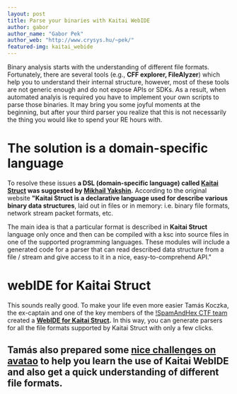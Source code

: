 ```yaml
---
layout: post
title: Parse your binaries with Kaitai WebIDE
author: gabor
author_name: "Gabor Pek"
author_web: "http://www.crysys.hu/~pek/"
featured-img: kaitai_webide
---
```


Binary analysis starts with the understanding of different file formats. Fortunately, there are several tools (e.g., **CFF explorer, FileAlyzer**) which help you to understand their internal structure, however, most of these tools are not generic enough and do not expose APIs or SDKs. As a result, when automated analyis is required you have to implement your own scripts to parse those binaries. It may bring you some joyful moments at the beginning, but after your third parser you realize that this is not necessarily the thing you would like to spend your RE hours with.

<!--excerpt-->

# The solution is a domain-specific language 

To resolve these issues **a DSL (domain-specific language) called [Kaitai Struct](http://kaitai.io/) was suggested by [Mikhail Yakshin](https://github.com/GreyCat).** According to the original website **"Kaitai Struct is a declarative language used for describe various binary data structures**, laid out in files or in memory: i.e. binary file formats, network stream packet formats, etc.

The main idea is that a particular format is described in **Kaitai Struct** language only once and then can be compiled with a ksc into source files in one of the supported programming languages. These modules will include a generated code for a parser that can read described data structure from a file / stream and give access to it in a nice, easy-to-comprehend API."

# webIDE for Kaitai Struct

This sounds really good. To make your life even more easier Tamás Koczka, the ex-captain and one of the key members of the [!SpamAndHex CTF team](https://ctftime.org/team/5347) created a **[WebIDE for Kaitai Struct](https://github.com/koczkatamas/kaitai_struct_webide).** In this way, you can generate parsers for all the file formats supported by Kaitai Struct with only a few clicks. 

## Tamás also prepared some [nice challenges on avatao](https://platform.avatao.com/paths/6c78ce93-657a-4cb2-b4c0-25ed3d103beb) to help you learn the use of Kaitai WebIDE and also get a quick understanding of different file formats. 
